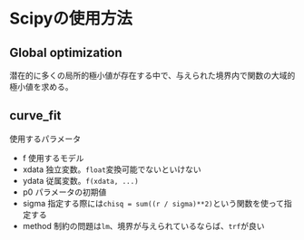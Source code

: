 # Scipyの使用方法
## Global optimization
潜在的に多くの局所的極小値が存在する中で、与えられた境界内で関数の大域的極小値を求める。


## curve_fit
使用するパラメータ
- f  使用するモデル
- xdata
独立変数。`float`変換可能でないといけない
- ydata
従属変数。`f(xdata, ...)`
- p0
パラメータの初期値
- sigma 
指定する際には`chisq = sum((r / sigma)**2)`という関数を使って指定する
- method 
制約の問題は`lm`、境界が与えられているならば、`trf`が良い

